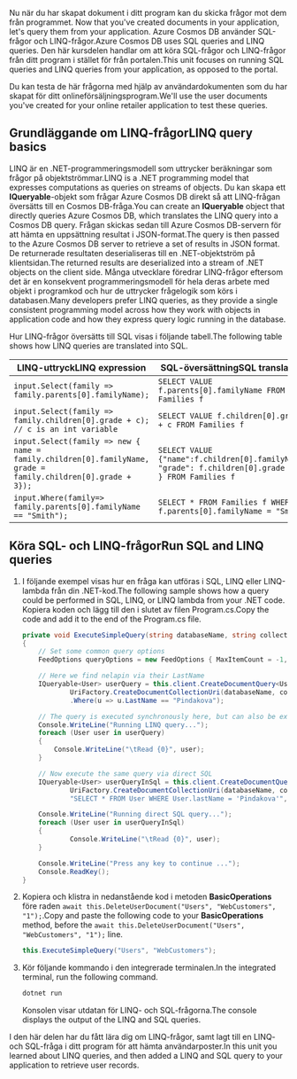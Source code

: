 <span data-ttu-id="36d89-101"><!--TODO: Explain how to do ExecuteNext (pages closer to SDK imp) vs ToList (continuation token)--> Nu när du har skapat dokument i ditt program kan du skicka frågor mot dem från programmet.</span><span class="sxs-lookup"><span data-stu-id="36d89-101"><!--TODO: Explain how to do ExecuteNext (pages closer to SDK imp) vs ToList (continuation token)--> Now that you've created documents in your application, let's query them from your application.</span></span> <span data-ttu-id="36d89-102">Azure Cosmos DB använder SQL-frågor och LINQ-frågor.</span><span class="sxs-lookup"><span data-stu-id="36d89-102">Azure Cosmos DB uses SQL queries and LINQ queries.</span></span> <span data-ttu-id="36d89-103">Den här kursdelen handlar om att köra SQL-frågor och LINQ-frågor från ditt program i stället för från portalen.</span><span class="sxs-lookup"><span data-stu-id="36d89-103">This unit focuses on running SQL queries and LINQ queries from your application, as opposed to the portal.</span></span>

<span data-ttu-id="36d89-104">Du kan testa de här frågorna med hjälp av användardokumenten som du har skapat för ditt onlineförsäljningsprogram.</span><span class="sxs-lookup"><span data-stu-id="36d89-104">We'll use the user documents you've created for your online retailer application to test these queries.</span></span>

## <a name="linq-query-basics"></a><span data-ttu-id="36d89-105">Grundläggande om LINQ-frågor</span><span class="sxs-lookup"><span data-stu-id="36d89-105">LINQ query basics</span></span>

<span data-ttu-id="36d89-106">LINQ är en .NET-programmeringsmodell som uttrycker beräkningar som frågor på objektströmmar.</span><span class="sxs-lookup"><span data-stu-id="36d89-106">LINQ is a .NET programming model that expresses computations as queries on streams of objects.</span></span> <span data-ttu-id="36d89-107">Du kan skapa ett **IQueryable**-objekt som frågar Azure Cosmos DB direkt så att LINQ-frågan översätts till en Cosmos DB-fråga.</span><span class="sxs-lookup"><span data-stu-id="36d89-107">You can create an **IQueryable** object that directly queries Azure Cosmos DB, which translates the LINQ query into a Cosmos DB query.</span></span> <span data-ttu-id="36d89-108">Frågan skickas sedan till Azure Cosmos DB-servern för att hämta en uppsättning resultat i JSON-format.</span><span class="sxs-lookup"><span data-stu-id="36d89-108">The query is then passed to the Azure Cosmos DB server to retrieve a set of results in JSON format.</span></span> <span data-ttu-id="36d89-109">De returnerade resultaten deserialiseras till en .NET-objektström på klientsidan.</span><span class="sxs-lookup"><span data-stu-id="36d89-109">The returned results are deserialized into a stream of .NET objects on the client side.</span></span> <span data-ttu-id="36d89-110">Många utvecklare föredrar LINQ-frågor eftersom det är en konsekvent programmeringsmodell för hela deras arbete med objekt i programkod och hur de uttrycker frågelogik som körs i databasen.</span><span class="sxs-lookup"><span data-stu-id="36d89-110">Many developers prefer LINQ queries, as they provide a single consistent programming model across how they work with objects in application code and how they express query logic running in the database.</span></span>

<span data-ttu-id="36d89-111">Hur LINQ-frågor översätts till SQL visas i följande tabell.</span><span class="sxs-lookup"><span data-stu-id="36d89-111">The following table shows how LINQ queries are translated into SQL.</span></span>

| <span data-ttu-id="36d89-112">LINQ-uttryck</span><span class="sxs-lookup"><span data-stu-id="36d89-112">LINQ expression</span></span> | <span data-ttu-id="36d89-113">SQL-översättning</span><span class="sxs-lookup"><span data-stu-id="36d89-113">SQL translation</span></span> |
|---|---|
| `input.Select(family => family.parents[0].familyName);`| `SELECT VALUE f.parents[0].familyName FROM Families f` |
|`input.Select(family => family.children[0].grade + c); // c is an int variable` | `SELECT VALUE f.children[0].grade + c FROM Families f` |
|`input.Select(family => new { name = family.children[0].familyName, grade = family.children[0].grade + 3});`| `SELECT VALUE {"name":f.children[0].familyName, "grade": f.children[0].grade + 3 } FROM Families f`|
|`input.Where(family=> family.parents[0].familyName == "Smith");`|`SELECT * FROM Families f WHERE f.parents[0].familyName = "Smith"`|

## <a name="run-sql-and-linq-queries"></a><span data-ttu-id="36d89-114">Köra SQL- och LINQ-frågor</span><span class="sxs-lookup"><span data-stu-id="36d89-114">Run SQL and LINQ queries</span></span>

1. <span data-ttu-id="36d89-115">I följande exempel visas hur en fråga kan utföras i SQL, LINQ eller LINQ-lambda från din .NET-kod.</span><span class="sxs-lookup"><span data-stu-id="36d89-115">The following sample shows how a query could be performed in SQL, LINQ, or LINQ lambda from your .NET code.</span></span> <span data-ttu-id="36d89-116">Kopiera koden och lägg till den i slutet av filen Program.cs.</span><span class="sxs-lookup"><span data-stu-id="36d89-116">Copy the code and add it to the end of the Program.cs file.</span></span>

    ```csharp
    private void ExecuteSimpleQuery(string databaseName, string collectionName)
    {
        // Set some common query options
        FeedOptions queryOptions = new FeedOptions { MaxItemCount = -1, EnableCrossPartitionQuery = true };

        // Here we find nelapin via their LastName
        IQueryable<User> userQuery = this.client.CreateDocumentQuery<User>(
                UriFactory.CreateDocumentCollectionUri(databaseName, collectionName), queryOptions)
                .Where(u => u.LastName == "Pindakova");

        // The query is executed synchronously here, but can also be executed asynchronously via the IDocumentQuery<T> interface
        Console.WriteLine("Running LINQ query...");
        foreach (User user in userQuery)
        {
            Console.WriteLine("\tRead {0}", user);
        }

        // Now execute the same query via direct SQL
        IQueryable<User> userQueryInSql = this.client.CreateDocumentQuery<User>(
                UriFactory.CreateDocumentCollectionUri(databaseName, collectionName),
                "SELECT * FROM User WHERE User.lastName = 'Pindakova'", queryOptions );

        Console.WriteLine("Running direct SQL query...");
        foreach (User user in userQueryInSql)
        {
                Console.WriteLine("\tRead {0}", user);
        }

        Console.WriteLine("Press any key to continue ...");
        Console.ReadKey();
    }
    ```

1. <span data-ttu-id="36d89-117">Kopiera och klistra in nedanstående kod i metoden **BasicOperations** före raden `await this.DeleteUserDocument("Users", "WebCustomers", "1");`.</span><span class="sxs-lookup"><span data-stu-id="36d89-117">Copy and paste the following code to your **BasicOperations** method, before the `await this.DeleteUserDocument("Users", "WebCustomers", "1");` line.</span></span>

    ```csharp
    this.ExecuteSimpleQuery("Users", "WebCustomers");
    ```

1. <span data-ttu-id="36d89-118">Kör följande kommando i den integrerade terminalen.</span><span class="sxs-lookup"><span data-stu-id="36d89-118">In the integrated terminal, run the following command.</span></span>

    ```bash
    dotnet run
    ```

    <span data-ttu-id="36d89-119">Konsolen visar utdatan för LINQ- och SQL-frågorna.</span><span class="sxs-lookup"><span data-stu-id="36d89-119">The console displays the output of the LINQ and SQL queries.</span></span>

<span data-ttu-id="36d89-120">I den här delen har du fått lära dig om LINQ-frågor, samt lagt till en LINQ- och SQL-fråga i ditt program för att hämta användarposter.</span><span class="sxs-lookup"><span data-stu-id="36d89-120">In this unit you learned about LINQ queries, and then added a LINQ and SQL query to your application to retrieve user records.</span></span>
